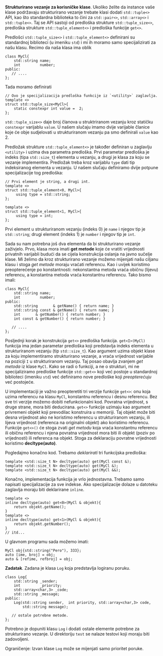 **Strukturirano vezanje za korisničke klase**. Ukoliko želite da instance vaše 
klase podržavaju strukturirano vezanje trebate klasi dodati `std::tuple<>` 
API, kao što standardna biblioteka to čini za `std::pair<>`, `std::array<>` i 
`std::tuple<>`. Taj se API sastoji od predloška strukture `std::tuple_size<>`, 
predloška strukture `std::tuple_element<>` i predloška funkcije `get<>`. 

Predlošci  `std::tuple_size<>` i `std::tuple_element<>` definirani su standardnoj 
biblioteci (u imeniku `std`) i mi ih moramo samo specijalizirati za našu klasu.
Recimo da naša klasa ima oblik

```
class MyCl{
    std::string name;
    int         number;
public:
   // ....
};
```

Tada moramo definirati 

```
// Ovo je specijalizacija predloška funkcije iz `<utility>` zaglavlja.
template <>
struct std::tuple_size<MyCl>{
    static constexpr int value =  2;
};
```
`std::tuple_size<>` daje broj članova u struktriranom vezanju kroz statičku `constexpr`
varijablu `value`. U našem slučaju imamo dvije varijable članice koje će obje sudjelovati
u strukturiranom vezanju pa smo definirali  `value` kao 2. 


Predložak strukture `std::tuple_element<>` je također definiran u zaglavlju `<utility>` i uzima dva 
parametra predloška. Prvi parametar predloška je indeks (tipa `std::size_t`) elementa u vezanju, a 
drugi je klasa za koju se vezanje implementira. Predložak treba  kroz varijablu `type`  dati tip 
indeksiranog elementa u vezanju. U našem slučaju definiramo dvije potpune specijalizacije tog 
predloška:

```
// Prvi element je string, a drugi int.
template <>
struct std::tuple_element<0, MyCl>{
     using type = std::string;
};

template <>
struct std::tuple_element<1, MyCl>{
     using type = int;
};
```
Prvi element u strukturiranom vezanju (indeks 0) je `name` i njegov tip je `std::string`; drugi element
(indeks 1) je `number` i njegov tip je `int`. 

Sada su nam potrebna još dva elementa da bi strukturirano vezanje zaživjelo. 
Prvo, klasa mora imati **get metode** koje će vratiti vrijednosti privatnih varijabli budući da se cijela 
konstrukcija oslanja na javno sučelje klase. Mi želimo da kroz strukturirano vezanje možemo mijenjati
našu ciljanu klasu i stoga  _get metode_ moraju vraćati referencu. Kao i uvijek koristimo preopterećenje
po konstantnosti: nekonstantna metoda vraća
običnu (lijevu) referencu, a konstantna metoda vraća konstantnu referencu. Tako bismo imali:


```
class MyCl{
    std::string name;
    int         number;
public:
    std::string       & getName() { return name; }
    std::string const & getName() { return name; }
    int       & getNumber() { return number; }
    int const & getNumber() { return number; }

   // ....
};
```
Posljednji korak je konstrukcija `get<>` predloška funkcija.  `get<I>(MyCl)` funkcija
ima jedan parametar predloška  koji predstavlja indeks elementa u strukturiranom vezanju 
(tip `std::size_t`). Kao argument uzima objekt klase za koju implementiramo strukturirano vezanje,
a vraća vrijednost varijable na poziciji `I` u strukturiranom vezanju. Taj posao obavlja zvanjem _get metoda_
iz klase `MyCl`.  Kako se radi o funkciji, a ne o strukturi, 
mi ne specijaliziramo predloške funkcije `std::get<>` koji već postoje u standardnoj biblioteci (imeniku `std`)
već definiramo nove predloške koji _preopterećuju_ već postojeće.

U implementaciji je važno preopteretiti tri verzije funkcije  `get<>`: onu koja uzima referencu na klasu `MyCl`, 
konstantnu referencu i desnu referencu. Bez sve tri verzije možemo dobiti nefunkcionalni kod. Povratna vrijednost,
s druge strane, mora biti deducirana. `get<>` funkcije uzimaju kao argument privremeni objekt koji prevodilac 
konstruira u memoriji. Taj objekt može biti desna vrijednost ako ne koristimo referencu u strukturiranom vezanju,
ili lijeva vrijednost (referenca na originalni objekt) ako koristimo referencu.  Funkcije  `get<>()` će stoga 
zvati _get metodu_ koja vraća konstantnu referencu ili običnu referencu i njena povratna vrijednost mora biti ili 
objekt (poziv po vrijednosti) ili referenca na objekt. Stoga za deklaraciju povratne vrijednosti koristimo
**decltype(auto)**.

Pogledajmo konačno kod. Trebamo _deklarirati_ tri funkcijska predloška:


```
template <std::size_t N> decltype(auto) get(MyCl const &);
template <std::size_t N> decltype(auto) get(MyCl &);
template <std::size_t N> decltype(auto) get(MyCl &&);
```

Konačno, implementacija funkcija je vrlo jednostavna. Trebamo samo napisati specijalizacije za 
sve indekse. Ako specijalizacije  dolaze u datoteku zaglavlja moraju biti deklarirane `inline`.


```
template <>
inline decltype(auto) get<0>(MyCl & objekt){
    return objekt.getName();
}
template <>
inline decltype(auto) get<1>(MyCl & objekt){
    return objekt.getNumber();
}
// itd...
```

U glavnom programu sada možemo imati:
```
MyCl obj{std::string("Pero"), 333};
auto [ime, broj] = obj;
auto & [refime, refbroj] = obj;
```


**Zadatak**. Zadana je klasa `Log` koja predstavlja logiranu poruku.

```
class Log{
    std::string _sender; 
    int         _priority; 
    std::array<char,3> _code;                            
    std::string _message; 
public:
    Log(std::string sender,  int priority, std::array<char,3> code, 
        std::string message); 
    
   // ostale potrebne metode. 
};
```

Potrebno je dopuniti klasu `Log` i dodati ostale elemente potrebne za strukturirano vezanje. 
U direktoriju `test` se nalaze testovi koji moraju biti zadovoljeni.

Ograničenje: Izvan klase `Log` može se mijenjati samo prioritet poruke. 

